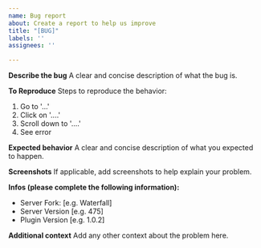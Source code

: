 ```yaml
---
name: Bug report
about: Create a report to help us improve
title: "[BUG]"
labels: ''
assignees: ''

---
```


**Describe the bug**
A clear and concise description of what the bug is.

**To Reproduce**
Steps to reproduce the behavior:
1. Go to '...'
2. Click on '....'
3. Scroll down to '....'
4. See error

**Expected behavior**
A clear and concise description of what you expected to happen.

**Screenshots**
If applicable, add screenshots to help explain your problem.

**Infos (please complete the following information):**
 - Server Fork: [e.g. Waterfall]
 - Server Version [e.g. 475]
 - Plugin Version [e.g. 1.0.2]

**Additional context**
Add any other context about the problem here.
